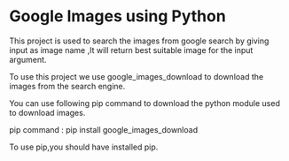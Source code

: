 # Google Images using Python

This project is used to search the images from google search by giving input as image name ,It will return best suitable image for the input argument.

To use this project we use google_images_download to download the images from the search engine.

You can use following pip command to download the python module used to download images.

pip command : pip install google_images_download

To use pip,you should have installed pip.

